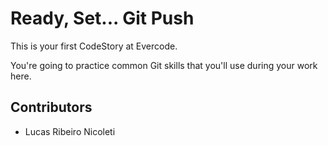 
# Ready, Set... Git Push

This is your first CodeStory at Evercode.

You're going to practice common Git skills that you'll use during your work here.

## Contributors

- Lucas Ribeiro Nicoleti